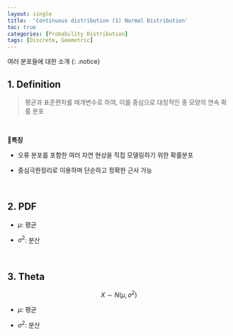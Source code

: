 ```yaml
---
layout: single
title:  'Continuous distribution (1) Normal Distribution'
toc: true
categories: [Probability Distribution]
tags: [Discrete, Geometric]
---
```


여러 분포들에 대한 소개
{: .notice}

## 1. Definition

> 평균과 표준편차를 매개변수로 하여, 이를 중심으로 대칭적인 종 모양의 연속 확률 분포

<br>

📍**특징**

- 오류 분포를 포함한 여러 자연 현상을 직접 모델링하기 위한 확률분포

- 중심극한정리로 이용하며 단순하고 정확한 근사 가능

<br>

## 2. PDF



- $\mu$: 평균

- $\sigma^2$: 분산

<br>

## 3. Theta

$$
X \sim N(\mu, \sigma^2)
$$

- $\mu$: 평균

- $\sigma^2$: 분산

<br>
